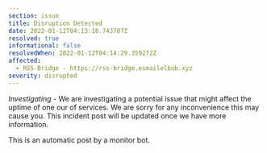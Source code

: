 ```yaml
---
section: issue
title: Disruption Detected
date: 2022-01-12T04:13:18.743707Z
resolved: true
informational: false
resolvedWhen: 2022-01-12T04:14:29.359272Z
affected:
  - RSS-Bridge - https://rss-bridge.esmailelbob.xyz
severity: disrupted
---
```

*Investigating* - We are investigating a potential issue that might affect the uptime of one our of services. We are sorry for any inconvenience this may cause you. This incident post will be updated once we have more information.

This is an automatic post by a monitor bot.
        